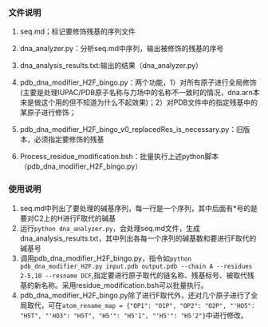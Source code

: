 

### 文件说明
1. seq.md；标记要修饰残基的序列文件
1. dna_analyzer.py：分析seq.md中序列，输出被修饰的残基的序号
1. dna_analysis_results.txt:输出的结果（dna_analyzer.py）

1. pdb_dna_modifier_H2F_bingo.py：两个功能，1）对所有原子进行全局修饰(主要是处理IUPAC/PDB原子名称与力场中的名称不一致时的情况，dna.arn本来是做这个用的但不知道为什么不起效果)；2）对PDB文件中的指定残基中的某原子进行修饰；
1. pdb_dna_modifier_H2F_bingo_v0_replacedRes_is_necessary.py：旧版本，必须指定要修饰的残基
1. Process_residue_modification.bsh：批量执行上述python脚本（pdb_dna_modifier_H2F_bingo.py）

### 使用说明
1. seq.md中列出了要处理的碱基序列，每一行是一个序列，其中后面有*号的是要对C2上的H进行F取代的碱基
1. 运行`python dna_analyzer.py`，会处理seq.md文件，生成dna_analysis_results.txt，其中列出各每一个序列的碱基数和要进行F取代的碱基号
1. 调用pdb_dna_modifier_H2F_bingo.py，指令如`python pdb_dna_modifier_H2F.py input.pdb output.pdb --chain A --residues 2-5,10 --resname DCF`,指定要进行原子取代的链名称、残基标号、被取代残基的新名称。采用residue_modification.bsh可以批量执行。
1. pdb_dna_modifier_H2F_bingo.py除了进行F取代外，还对几个原子进行了全局取代，可在`atom_rename_map = {"OP1": "O1P", "OP2": "O2P", "'HO5": "H5T", "'HO3": "H5T", "H5'": "H5'1", "'H5'": "H5'2"}`中进行修改。
